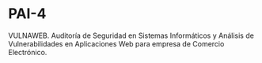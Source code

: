 # PAI-4
VULNAWEB. Auditoría de Seguridad en Sistemas Informáticos y Análisis de Vulnerabilidades en Aplicaciones Web para empresa de Comercio Electrónico.

